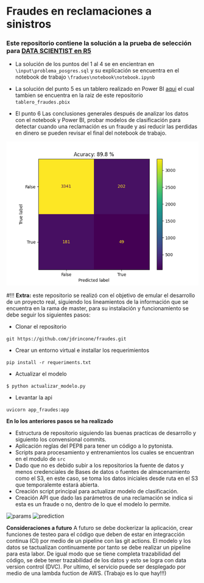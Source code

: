 # Fraudes en reclamaciones a sinistros

### Este repositorio contiene la solución a la prueba de selección para [DATA SCIENTIST en  R5](https://bitbucket.org/wilmards/r5-ds-challenge/src/master/)

- La solución de los puntos del 1 al 4 se en encientran en `\input\problema_posgres.sql` y su explicación se encuentra en el
notebook de trabajo `\fradues\notebook\notebook.ipynb`
- La solución del punto 5 es un tablero realizado en Power BI [aqui](https://app.powerbi.com/view?r=eyJrIjoiNTdkYTJiMGYtZjBlNS00ZTIwLWIzNWItNTk5YTZlZTM3YTJmIiwidCI6Ijk5ZTFlNzIxLTcxODQtNDk4ZS04YWZmLWIyYWQ0ZTUzYzFjMiIsImMiOjR9)
el cual tambien se encuentra en la raiz de este repositorio `tablero_fraudes.pbix`

- El punto 6
Las conclusiones generales después de analizar los datos con el notebook y Power BI, probar modelos de clasificación
para detectar cuando una reclamación es un fraude y asi reducir las perdidas en dinero se pueden revisar el final
del notebook de trabajo.

![My Image](images/confusion_matrix.png)

#!!! **Extra:** este repositorio se realizó con el objetivo de emular el desarrollo de un proyecto real, siguiendo
los lineamientos de la información que se encuentra en la rama de master, para su instalación y funcionamiento
se debe seguir los siguientes pasos:
- Clonar el repositorio

```git https://github.com/jdrincone/fraudes.git```

- Crear un entorno virtual e installar los requerimientos

```pip install -r requeriments.txt```

- Actualizar el modelo

```$ python actualizar_modelo.py```

- Levantar la api

```uvicorn app_fraudes:app```

**En lo los anteriores pasos se ha realizado**

- Estructura de repositorio siguiendo las buenas practicas de desarrollo y siguiento los convensional commits.
- Aplicación reglas del PEP8 para tener un código a lo pytonista.
- Scripts para procesamiento y entrenamientos los cuales se encuentran en el modulo de `src`
- Dado que no es debido subir a los repositorios la fuente de datos y menos credenciales de Bases de datos o
  fuentes de almacenamiento como el S3, en este caso, se toma los datos iniciales desde ruta en el S3 que temporalemte
  estará abierta.
- Creación script principal para actualizar modelo de clasificación.
- Creación API que dado las parámetros de una reclamación se indica si esta es un fraude o no, dentro de lo
  que el modelo lo permite.

![params](images/params.png)
![prediction](images/prediction.png)

**Consideraciones a futuro**
A futuro se debe dockerizar la aplicación, crear funciones de testeo para el código que deben de estar en integracción
 continua (CI) por medio de un pipeline con las git actions. El modelo y los datos se tactualizan continuamente
 por tanto se debe realizar un pipeline para esta labor. De igual modo que se tiene completa trazabilidad del 
 código, se debe tener trazabilidad de los datos y esto se logra con data version control (DVC).
Por ultimo, el servicio puede ser desplegado por medio de una lambda fuction de AWS. (Trabajo es lo que hay!!!)